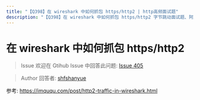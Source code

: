 ```yaml
---
title: "【Q398】在 wireshark 中如何抓包 https/http2 | http高频面试题"
description: "【Q398】在 wireshark 中如何抓包 https/http2 字节跳动面试题、阿里腾讯面试题、美团小米面试题。"
---
```


# 在 wireshark 中如何抓包 https/http2

> Issue
> 欢迎在 Gtihub Issue 中回答此问题: [Issue 405](https://github.com/shfshanyue/Daily-Question/issues/405)

> Author
> 回答者: [shfshanyue](https://github.com/shfshanyue)

参考: <https://imququ.com/post/http2-traffic-in-wireshark.html>
